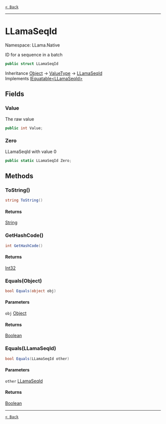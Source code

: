 [`< Back`](./)

---

# LLamaSeqId

Namespace: LLama.Native

ID for a sequence in a batch

```csharp
public struct LLamaSeqId
```

Inheritance [Object](https://docs.microsoft.com/en-us/dotnet/api/system.object) → [ValueType](https://docs.microsoft.com/en-us/dotnet/api/system.valuetype) → [LLamaSeqId](./llama.native.llamaseqid.md)<br>
Implements [IEquatable&lt;LLamaSeqId&gt;](https://docs.microsoft.com/en-us/dotnet/api/system.iequatable-1)

## Fields

### **Value**

The raw value

```csharp
public int Value;
```

### **Zero**

LLamaSeqId with value 0

```csharp
public static LLamaSeqId Zero;
```

## Methods

### **ToString()**

```csharp
string ToString()
```

#### Returns

[String](https://docs.microsoft.com/en-us/dotnet/api/system.string)<br>

### **GetHashCode()**

```csharp
int GetHashCode()
```

#### Returns

[Int32](https://docs.microsoft.com/en-us/dotnet/api/system.int32)<br>

### **Equals(Object)**

```csharp
bool Equals(object obj)
```

#### Parameters

`obj` [Object](https://docs.microsoft.com/en-us/dotnet/api/system.object)<br>

#### Returns

[Boolean](https://docs.microsoft.com/en-us/dotnet/api/system.boolean)<br>

### **Equals(LLamaSeqId)**

```csharp
bool Equals(LLamaSeqId other)
```

#### Parameters

`other` [LLamaSeqId](./llama.native.llamaseqid.md)<br>

#### Returns

[Boolean](https://docs.microsoft.com/en-us/dotnet/api/system.boolean)<br>

---

[`< Back`](./)
